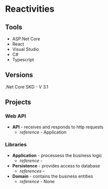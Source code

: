 # Reactivities

## Tools
* ASP.Net Core
* React
* Visual Studio
* C#
* Typescript

## Versions
.Net Core SKD - V 3.1

## Projects

### Web API
* **API** - receives and responds to http requests
  * *reference* - Application

### Libraries
* **Application** - processess the business logic
  * *reference* -
* **Persistence** - provides access to database
  * *references* - 
* **Domain** - contains the business entities
  * *reference* - None
